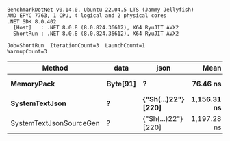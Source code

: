 ```

BenchmarkDotNet v0.14.0, Ubuntu 22.04.5 LTS (Jammy Jellyfish)
AMD EPYC 7763, 1 CPU, 4 logical and 2 physical cores
.NET SDK 8.0.402
  [Host]   : .NET 8.0.8 (8.0.824.36612), X64 RyuJIT AVX2
  ShortRun : .NET 8.0.8 (8.0.824.36612), X64 RyuJIT AVX2

Job=ShortRun  IterationCount=3  LaunchCount=1  
WarmupCount=3  

```
| Method                  | data     | json                | Mean        | Error     | StdDev    | Min         | Max         | Gen0   | Allocated |
|------------------------ |--------- |-------------------- |------------:|----------:|----------:|------------:|------------:|-------:|----------:|
| **MemoryPack**              | **Byte[91]** | **?**                   |    **76.46 ns** |  **17.80 ns** |  **0.976 ns** |    **75.66 ns** |    **77.54 ns** | **0.0019** |     **168 B** |
| **SystemTextJson**          | **?**        | **{&quot;Sh(...)22&quot;} [220]** | **1,156.31 ns** |  **31.95 ns** |  **1.751 ns** | **1,155.25 ns** | **1,158.34 ns** | **0.0019** |     **168 B** |
| SystemTextJsonSourceGen | ?        | {&quot;Sh(...)22&quot;} [220] | 1,197.28 ns | 569.51 ns | 31.217 ns | 1,176.56 ns | 1,233.19 ns | 0.0019 |     168 B |
